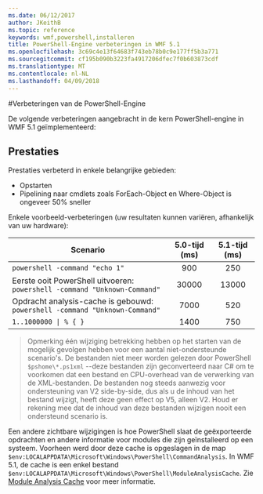 ```yaml
---
ms.date: 06/12/2017
author: JKeithB
ms.topic: reference
keywords: wmf,powershell,installeren
title: PowerShell-Engine verbeteringen in WMF 5.1
ms.openlocfilehash: 3c69c4e13f64683f743eb78b0c9e177ff5b3a771
ms.sourcegitcommit: cf195b090b3223fa4917206dfec7f0b603873cdf
ms.translationtype: MT
ms.contentlocale: nl-NL
ms.lasthandoff: 04/09/2018
---
```

#<a name="powershell-engine-improvements"></a>Verbeteringen van de PowerShell-Engine

De volgende verbeteringen aangebracht in de kern PowerShell-engine in WMF 5.1 geïmplementeerd:


## <a name="performance"></a>Prestaties ##

Prestaties verbeterd in enkele belangrijke gebieden:

- Opstarten
- Pipelining naar cmdlets zoals ForEach-Object en Where-Object is ongeveer 50% sneller

Enkele voorbeeld-verbeteringen (uw resultaten kunnen variëren, afhankelijk van uw hardware):

| Scenario | 5.0-tijd (ms) | 5.1-tijd (ms) |
| -------- | :---------------: | :---------------: |
| `powershell -command "echo 1"` | 900 | 250 |
| Eerste ooit PowerShell uitvoeren: `powershell -command "Unknown-Command"` | 30000 | 13000 |
| Opdracht analysis-cache is gebouwd: `powershell -command "Unknown-Command"` | 7000 | 520 |
| <code>1..1000000 &#124; % { }</code> | 1400 | 750 |

> Opmerking één wijziging betrekking hebben op het starten van de mogelijk gevolgen hebben voor een aantal niet-ondersteunde scenario's.
> De bestanden niet meer worden gelezen door PowerShell `$pshome\*.ps1xml` --deze bestanden zijn geconverteerd naar C# om te voorkomen dat een bestand en CPU-overhead van de verwerking van de XML-bestanden.
De bestanden nog steeds aanwezig voor ondersteuning van V2 side-by-side, dus als u de inhoud van het bestand wijzigt, heeft deze geen effect op V5, alleen V2.
Houd er rekening mee dat de inhoud van deze bestanden wijzigen nooit een ondersteund scenario is.

Een andere zichtbare wijzigingen is hoe PowerShell slaat de geëxporteerde opdrachten en andere informatie voor modules die zijn geïnstalleerd op een systeem.
Voorheen werd door deze cache is opgeslagen in de map `$env:LOCALAPPDATA\Microsoft\Windows\PowerShell\CommandAnalysis`.
In WMF 5.1, de cache is een enkel bestand `$env:LOCALAPPDATA\Microsoft\Windows\PowerShell\ModuleAnalysisCache`.
Zie [Module Analysis Cache](scenarios-features.md#module-analysis-cache) voor meer informatie.